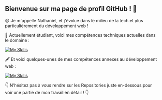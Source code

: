 ## Bienvenue sur ma page de profil GitHub ! 👋

😄 Je m'appelle Nathaniel, et j'évolue dans le milieu de la tech et plus particulièrement du développement web !

📝 Actuellement étudiant, voici mes compétences techniques actuelles dans le domaine :

[![My Skills](https://skillicons.dev/icons?i=html,css,sass,bootstrap,tailwind,js,ts,php,py,angular,react,laravel,symfony,django,docker,git,github,bash,bitbucket,linux,md,mongodb,nextjs,nodejs,npm,express,mysql,phpstorm,webstorm,vscode,wordpress)](https://skillicons.dev)

🖋 Et voici quelques-unes de mes compétences annexes au développement web :

[![My Skills](https://skillicons.dev/icons?i=discord,figma,ai,notion,obsidian,ps,pr)](https://skillicons.dev)

👇 N'hésitez pas à vous rendre sur les Repositories juste en-dessous pour voir une partie de mon travail en détail ! 👇
